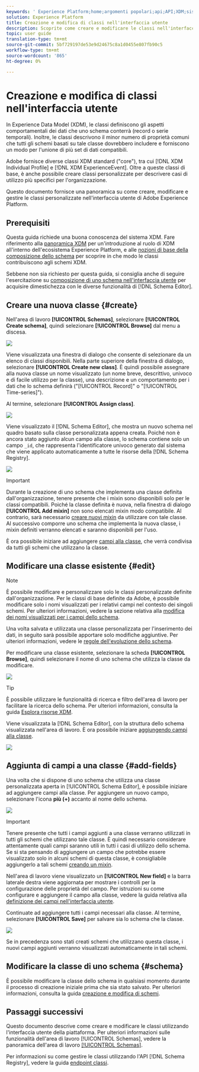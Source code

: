 ```yaml
---
keywords: ' Experience Platform;home;argomenti popolari;api;API;XDM;sistema XDM;modello dati esperienza;modello dati;ui;area di lavoro;classe;classi;'
solution: Experience Platform
title: Creazione e modifica di classi nell'interfaccia utente
description: Scoprite come creare e modificare le classi nell'interfaccia utente del Experience Platform .
topic: user guide
translation-type: tm+mt
source-git-commit: 5bf729197de53e9d24675c8a1d0455e807fb90c5
workflow-type: tm+mt
source-wordcount: '865'
ht-degree: 0%

---
```



# Creazione e modifica di classi nell&#39;interfaccia utente

In Experience Data Model (XDM), le classi definiscono gli aspetti comportamentali dei dati che uno schema conterrà (record o serie temporali). Inoltre, le classi descrivono il minor numero di proprietà comuni che tutti gli schemi basati su tale classe dovrebbero includere e forniscono un modo per l&#39;unione di più set di dati compatibili.

 Adobe fornisce diverse classi XDM standard (&quot;core&quot;), tra cui [!DNL XDM Individual Profile] e [!DNL XDM ExperienceEvent]. Oltre a queste classi di base, è anche possibile creare classi personalizzate per descrivere casi di utilizzo più specifici per l&#39;organizzazione.

Questo documento fornisce una panoramica su come creare, modificare e gestire le classi personalizzate nell&#39;interfaccia utente di Adobe Experience Platform.

## Prerequisiti

Questa guida richiede una buona conoscenza del sistema XDM. Fare riferimento alla [panoramica XDM](../../home.md) per un&#39;introduzione al ruolo di XDM all&#39;interno dell&#39;ecosistema  Experience Platform, e alle [nozioni di base della composizione dello schema](../../schema/composition.md) per scoprire in che modo le classi contribuiscono agli schemi XDM.

Sebbene non sia richiesto per questa guida, si consiglia anche di seguire l&#39;esercitazione su [composizione di uno schema nell&#39;interfaccia utente](../../tutorials/create-schema-ui.md) per acquisire dimestichezza con le diverse funzionalità di [!DNL Schema Editor].

## Creare una nuova classe {#create}

Nell&#39;area di lavoro **[!UICONTROL Schemas]**, selezionare **[!UICONTROL Create schema]**, quindi selezionare **[!UICONTROL Browse]** dal menu a discesa.

![](../../images/ui/resources/classes/browse-classes.png)

Viene visualizzata una finestra di dialogo che consente di selezionare da un elenco di classi disponibili. Nella parte superiore della finestra di dialogo, selezionare **[!UICONTROL Create new class]**. È quindi possibile assegnare alla nuova classe un nome visualizzato (un nome breve, descrittivo, univoco e di facile utilizzo per la classe), una descrizione e un comportamento per i dati che lo schema definirà (&quot;[!UICONTROL Record]&quot; o &quot;[!UICONTROL Time-series]&quot;).

Al termine, selezionare **[!UICONTROL Assign class]**.

![](../../images/ui/resources/classes/class-details.png)

Viene visualizzato il [!DNL Schema Editor], che mostra un nuovo schema nel quadro basato sulla classe personalizzata appena creata. Poiché non è ancora stato aggiunto alcun campo alla classe, lo schema contiene solo un campo `_id`, che rappresenta l&#39;identificatore univoco generato dal sistema che viene applicato automaticamente a tutte le risorse della [!DNL Schema Registry].

![](../../images/ui/resources/classes/schema.png)

>[!IMPORTANT]
>
>Durante la creazione di uno schema che implementa una classe definita dall&#39;organizzazione, tenere presente che i mixin sono disponibili solo per le classi compatibili. Poiché la classe definita è nuova, nella finestra di dialogo **[!UICONTROL Add mixin]** non sono elencati mixin modo compatibile. Al contrario, sarà necessario [creare nuovi mixin](./mixins.md#create) da utilizzare con tale classe. Al successivo comporre uno schema che implementa la nuova classe, i mixin definiti verranno elencati e saranno disponibili per l&#39;uso.

È ora possibile iniziare ad aggiungere [campi alla classe](#add-fields), che verrà condivisa da tutti gli schemi che utilizzano la classe.

## Modificare una classe esistente {#edit}

>[!NOTE]
>
>È possibile modificare e personalizzare solo le classi personalizzate definite dall&#39;organizzazione. Per le classi di base definite da  Adobe, è possibile modificare solo i nomi visualizzati per i relativi campi nel contesto dei singoli schemi. Per ulteriori informazioni, vedere la sezione relativa alla [modifica dei nomi visualizzati per i campi dello schema](./schemas.md#display-names).
>
>Una volta salvata e utilizzata una classe personalizzata per l&#39;inserimento dei dati, in seguito sarà possibile apportare solo modifiche aggiuntive. Per ulteriori informazioni, vedere le [regole dell&#39;evoluzione dello schema](../../schema/composition.md#evolution).

Per modificare una classe esistente, selezionare la scheda **[!UICONTROL Browse]**, quindi selezionare il nome di uno schema che utilizza la classe da modificare.

![](../../images/ui/resources/classes/select-for-edit.png)

>[!TIP]
>
>È possibile utilizzare le funzionalità di ricerca e filtro dell&#39;area di lavoro per facilitare la ricerca dello schema. Per ulteriori informazioni, consulta la guida [Esplora risorse XDM](../explore.md).

Viene visualizzata la [!DNL Schema Editor], con la struttura dello schema visualizzata nell&#39;area di lavoro. È ora possibile iniziare [aggiungendo campi alla classe](#add-fields).

![](../../images/ui/resources/classes/edit.png)

## Aggiunta di campi a una classe {#add-fields}

Una volta che si dispone di uno schema che utilizza una classe personalizzata aperta in [!UICONTROL Schema Editor], è possibile iniziare ad aggiungere campi alla classe. Per aggiungere un nuovo campo, selezionare l&#39;icona **più (+)** accanto al nome dello schema.

![](../../images/ui/resources/classes/add-field.png)

>[!IMPORTANT]
>
>Tenere presente che tutti i campi aggiunti a una classe verranno utilizzati in tutti gli schemi che utilizzano tale classe. È quindi necessario considerare attentamente quali campi saranno utili in tutti i casi di utilizzo dello schema. Se si sta pensando di aggiungere un campo che potrebbe essere visualizzato solo in alcuni schemi di questa classe, è consigliabile aggiungerlo a tali schemi [creando un mixin](./mixins.md#create).

Nell&#39;area di lavoro viene visualizzato un **[!UICONTROL New field]** e la barra laterale destra viene aggiornata per mostrare i controlli per la configurazione delle proprietà del campo. Per istruzioni su come configurare e aggiungere il campo alla classe, vedere la guida relativa alla [definizione dei campi nell&#39;interfaccia utente](../fields/overview.md#define).

Continuate ad aggiungere tutti i campi necessari alla classe. Al termine, selezionare **[!UICONTROL Save]** per salvare sia lo schema che la classe.

![](../../images/ui/resources/classes/save.png)

Se in precedenza sono stati creati schemi che utilizzano questa classe, i nuovi campi aggiunti verranno visualizzati automaticamente in tali schemi.

## Modificare la classe di uno schema {#schema}

È possibile modificare la classe dello schema in qualsiasi momento durante il processo di creazione iniziale prima che sia stato salvato. Per ulteriori informazioni, consulta la guida [creazione e modifica di schemi](./schemas.md#change-class).

## Passaggi successivi

Questo documento descrive come creare e modificare le classi utilizzando l&#39;interfaccia utente della piattaforma. Per ulteriori informazioni sulle funzionalità dell&#39;area di lavoro [!UICONTROL Schemas], vedere la panoramica dell&#39;area di lavoro [[!UICONTROL Schemas]](../overview.md).

Per informazioni su come gestire le classi utilizzando l&#39;API [!DNL Schema Registry], vedere la guida [endpoint classi](../../api/classes.md).